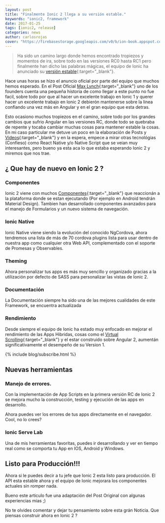 ```yaml
---
layout: post
title: "Finalmente Ionic 2 llega a su versión estable."
keywords: "ionic2, framework"
date: 2017-01-25
tags: [ionic2, release]
categories: news
author: carlosrojas
cover: "https://firebasestorage.googleapis.com/v0/b/ion-book.appspot.com/o/posts%2Fnews%2Fionic-2-final-header.jpg?alt=media&token=c5deb097-7881-438d-9fd0-9bc9ecf0aabc"
---
```

> Ha sido un camino largo donde hemos encontrado tropiezos y momentos de ira, sobre todo en las versiones RC0 hasta RC1 pero finalmente han dicho las palabras mágicas, el equipo de Ionic ha anunciado su [versión estable](http://blog.ionic.io/announcing-ionic-2-0-0-final/){:target="_blank"}.

<amp-img width="1600" height="960" layout="responsive" src="https://firebasestorage.googleapis.com/v0/b/ion-book.appspot.com/o/posts%2Fnews%2Fionic-2-final-header.jpg?alt=media&token=c5deb097-7881-438d-9fd0-9bc9ecf0aabc"></amp-img> 

Hace unas horas se hizo el anuncio oficial por parte del equipo que muchos hemos esperado.  En el Post Oficial [Max Lynch](https://twitter.com/maxlynch){:target="_blank"} uno de los founders cuenta una pequeña historia
de como llegar a este punto no fue facil, sobre todo por que al hacer un excelente trabajo en Ionic 1 y querer hacer un excelente trabajo en Ionic 2 debierón mantenerse sobre la linea confiando una vez más en Angular y en el gran equipo que esta detras.

Esto ocasiono muchos tropiezos en el camino, sobre todo por los grandes cambios que sufrio Angular en las versiones RC, donde todo se quebraba de repente y tocaba cambiar muchas cosas para mantener estable la cosas. En mi caso particular me detuve un poco en la elaboración
de Posts y [Videos](https://youtube.com/carlosrojas84){:target="_blank"} y en la espera, empece a mirar otras tecnológias (Confieso) como React Native y/o Native Script que se veian muy interesantes, pero bueno ya esta aca lo que estaba esperando Ionic 2 y miremos que nos trae.

## ¿ Que hay de nuevo en Ionic 2 ?

### Componentes

Ionic 2 viene con muchos [Componentes](http://ionicframework.com/docs/v2/components/){:target="_blank"} que reaccionán a la plataforma donde se estan ejecutando (Por ejemplo en Android tendrán Material Design).
Tambien han desarrollado componentes avanzados para el manejo de Formularios y un nuevo sistema de navegación.

### Ionic Native

Ionic Native viene siendo la evolución del conocido NgCordova, ahora tendremos una lista de más de 70 cordova plugins lista para usar
dentro de nuestra app como cualquier otra Web API, complementado con el soporte de Promesas y Observables.

### Theming

Ahora personalizar tus apps es más muy sencillo y organizado gracias a la utilización por defecto de SASS para personalizar las vistas de Ionic 2.

### Documentación

La Documentación siempre ha sido una de las mejores cualidades de este Framework, se encuentra actualizada 

### Rendimiento

Desde siempre el equipo de Ionic ha estado muy enfocado en mejorar el rendimiento de las Apps Hibridas, cosas como el [Virtual Scrolling](http://ionicframework.com/docs/v2/api/components/virtual-scroll/VirtualScroll/){:target="_blank"} y
el estar construido sobre Angular 2, aumentán significativamente el desempeño de su Version 1.

{% include blog/subscribe.html %}

## Nuevas herramientas

### Manejo de errores.

Con la implementación de App Scripts en la primera versión RC de Ionic 2 se mejora mucho la construcción, testing y ejecución de las apps en desarrollo.

Ahora puedes ver los errores de tus apps directamente en el navegador. Cool, no lo crees?

### Ionic Serve Lab

Una de mis herramientas favoritas, puedes ir desarrollando y ver en tiempo real como se comporta tu App en IOS, Android y Windows.

## Listo para Producción!!!

Ahora si le puedes decir a tu jefe que Ionic 2 esta listo para producción. El API esta estable ahora y el equipo de Ionic mejorara los componentes actuales sin romper nada.

Bueno este articulo fue una adaptación del Post Original con algunas experiencias mias ;) 

No te olvides comentar y dejar tu pensamiento sobre esta grán Noticia. Que piensas construir ahora en Ionic 2 ?


